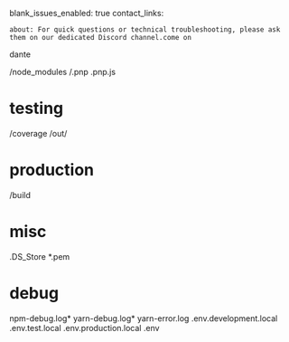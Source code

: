 blank_issues_enabled: true
contact_links:

    about: For quick questions or technical troubleshooting, please ask them on our dedicated Discord channel.come on
dante 

/node_modules
/.pnp
.pnp.js

# testing
/coverage
/out/

# production
/build

# misc
.DS_Store
*.pem

# debug
npm-debug.log*
yarn-debug.log*
yarn-error.log
.env.development.local
.env.test.local
.env.production.local
.env

